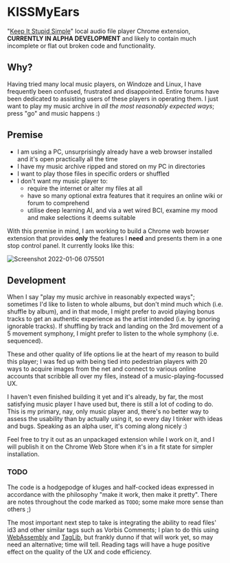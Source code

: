 # KISSMyEars

"[Keep It Stupid Simple](https://en.wikipedia.org/wiki/KISS_principle)" local audio file player Chrome extension, **CURRENTLY IN ALPHA DEVELOPMENT** and likely to contain much incomplete or flat out broken code and functionality.

## Why?
Having tried many local music players, on Windoze and Linux, I have frequently been confused, frustrated and disappointed. Entire forums have been dedicated to assisting users of these players in operating them. I just want to play my music archive in *all the most reasonably expected ways*; press "go" and music happens :)

## Premise
 * I am using a PC, unsurprisingly already have a web browser installed and it's open practically all the time
 * I have my music archive ripped and stored on my PC in directories
 * I want to play those files in specific orders or shuffled
 * I don't want my music player to:
   * require the internet or alter my files at all
   * have so many optional extra features that it requires an online wiki or forum to comprehend
   * utilise deep learning AI, and via a wet wired BCI, examine my mood and make selections it deems suitable

With this premise in mind, I am working to build a Chrome web browser extension that provides **only** the features I **need** and presents them in a one stop control panel. It currently looks like this:

![Screenshot 2022-01-06 075501](https://user-images.githubusercontent.com/3055947/148348802-b7b1eeef-7125-4509-8801-8aabde654602.png)

## Development
When I say "play my music archive in reasonably expected ways"; sometimes I'd like to listen to whole albums, but don't mind much which (i.e. shuffle by album), and in that mode, I might prefer to avoid playing bonus tracks to get an authentic experience as the artist intended (i.e. by ignoring ignorable tracks). If shuffling by track and landing on the 3rd movement of a 5 movement symphony, I might prefer to listen to the whole symphony (i.e. sequenced).

These and other quality of life options lie at the heart of my reason to build this player; I was fed up with being tied into pedestrian players with 20 ways to acquire images from the net and connect to various online accounts that scribble all over my files, instead of a music-playing-focussed UX.

I haven't even finished building it yet and it's already, by far, the most satisfying music player I have used but, there is still a lot of coding to do. This is my primary, nay, only music player and, there's no better way to assess the usability than by actually using it, so every day I tinker with ideas and bugs. Speaking as an alpha user, it's coming along nicely :)

Feel free to try it out as an unpackaged extension while I work on it, and I will publish it on the Chrome Web Store when it's in a fit state for simpler installation.

### TODO
The code is a hodgepodge of kluges and half-cocked ideas expressed in accordance with the philosophy "make it work, then make it pretty". There are notes throughout the code marked as `TODO`; some make more sense than others ;)

The most important next step to take is integrating the ability to read files' id3 and other similar tags such as Vorbis Comments; I plan to do this using [WebAssembly](https://developer.mozilla.org/en-US/docs/WebAssembly) and [TagLib](https://en.wikipedia.org/wiki/TagLib), but frankly dunno if that will work yet, so may need an alternative; time will tell. Reading tags will have a huge positive effect on the quality of the UX and code efficiency.
